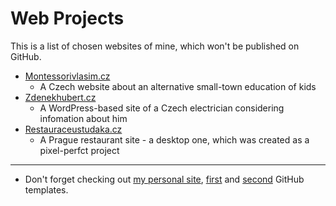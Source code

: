 # Web Projects

This is a list of chosen websites of mine, which won't be published on GitHub.


- [Montessorivlasim.cz](http://montessorivlasim.cz)
  - A Czech website about an alternative small-town education of kids
- [Zdenekhubert.cz](http://zdenekhubert.cz)
  - A WordPress-based site of a Czech electrician considering infomation about him
- [Restauraceustudaka.cz](http://restauraceustudaka.cz)
  - A Prague restaurant site - a desktop one, which was created as a pixel-perfct project

------
  
- Don't forget checking out [my personal site](http://pesout.eu), [first](https://pesout.github.io/first-template) and [second](https://pesout.github.io/second-template) GitHub templates.
